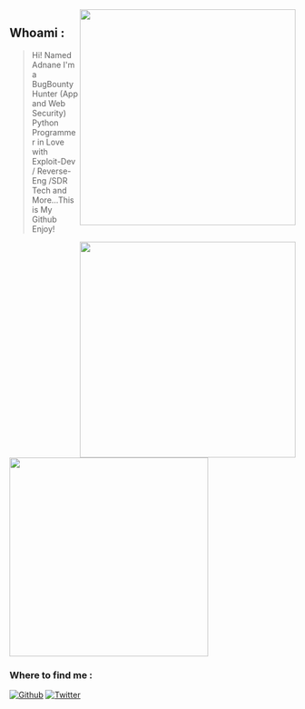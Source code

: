 <img align='right' src="https://github-readme-stats.vercel.app/api?username=adnane-x-tebbaa&show_icons=true&theme=dark" width="380">

## Whoami : 
> Hi! Named Adnane I'm a BugBounty Hunter (App and Web Security)  Python Programmer in Love with Exploit-Dev / Reverse-Eng /SDR Tech and More...This is My Github Enjoy!

<img align='right' src="https://github-readme-stats.vercel.app/api/top-langs/?username=adnane-x-tebbaa" width="380">

<img src="https://raw.githubusercontent.com/adnane-X-tebbaa/imgs/master/fight.gif" width="350px">


<h3>Where to find me : </h3>
<p><a href="https://github.com/adnane-x-tebbaa" target="_blank"><img alt="Github" src="https://img.shields.io/badge/GitHub-%2312100E.svg?&style=for-the-badge&logo=Github&logoColor=white" /></a> <a href="https://twitter.com/TebbaaX" target="_blank"><img alt="Twitter" src="https://img.shields.io/badge/twitter-%231DA1F2.svg?&style=for-the-badge&logo=twitter&logoColor=white" /></a> 
</p>
